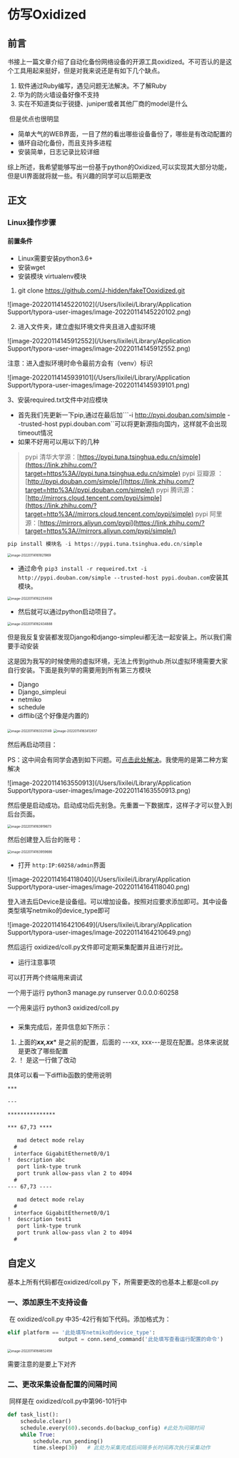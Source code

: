 

# 仿写Oxidized

## 前言

​	书接上一篇文章介绍了自动化备份网络设备的开源工具oxidized。不可否认的是这个工具用起来挺好，但是对我来说还是有如下几个缺点。

1. 软件通过Ruby编写，遇见问题无法解决。不了解Ruby
2. 华为的防火墙设备好像不支持
3. 实在不知道类似于锐捷、juniper或者其他厂商的model是什么

​	但是优点也很明显

* 简单大气的WEB界面，一目了然的看出哪些设备备份了，哪些是有改动配置的
* 循环自动化备份，而且支持多进程
* 安装简单，日志记录比较详细

综上所述，我希望能够写出一份基于python的Oxidized,可以实现其大部分功能，但是UI界面就将就一些。有兴趣的同学可以后期更改

## 正文

###  Linux操作步骤

#### 前置条件 

* Linux需要安装python3.6+
* 安装wget
* 安装模块 virtualenv模块

1. git clone https://github.com/J-hidden/fakeTOoxidized.git

![image-20220114145220102](/Users/lixilei/Library/Application Support/typora-user-images/image-20220114145220102.png)

2. 进入文件夹，建立虚拟环境文件夹且进入虚拟环境

![image-20220114145912552](/Users/lixilei/Library/Application Support/typora-user-images/image-20220114145912552.png)

注意：进入虚拟环境时命令最前方会有（venv）标识

![image-20220114145939101](/Users/lixilei/Library/Application Support/typora-user-images/image-20220114145939101.png)

3、安装required.txt文件中对应模块

* 首先我们先更新一下pip,通过在最后加```-i http://pypi.douban.com/simple --trusted-host pypi.douban.com``可以将更新源指向国内，这样就不会出现timeout情况
* 如果不好用可以用以下的几种

> pypi 清华大学源：[https://pypi.tuna.tsinghua.edu.cn/simple](https://link.zhihu.com/?target=https%3A//pypi.tuna.tsinghua.edu.cn/simple)
> pypi 豆瓣源 ：[http://pypi.douban.com/simple/](https://link.zhihu.com/?target=http%3A//pypi.douban.com/simple/)
> pypi 腾讯源：[http://mirrors.cloud.tencent.com/pypi/simple](https://link.zhihu.com/?target=http%3A//mirrors.cloud.tencent.com/pypi/simple)
> pypi 阿里源：[https://mirrors.aliyun.com/pypi](https://link.zhihu.com/?target=https%3A//mirrors.aliyun.com/pypi/simple/)

```python
pip install 模块名 -i https://pypi.tuna.tsinghua.edu.cn/simple
```

<img src="/Users/lixilei/Library/Application Support/typora-user-images/image-20220114161821969.png" alt="image-20220114161821969" style="zoom:50%;" />

* 通过命令  ```pip3 install -r requeired.txt -i http://pypi.douban.com/simple --trusted-host pypi.douban.com```安装其模块。

<img src="/Users/lixilei/Library/Application Support/typora-user-images/image-20220114162254936.png" alt="image-20220114162254936" style="zoom:50%;" />

* 然后就可以通过python启动项目了。

<img src="/Users/lixilei/Library/Application Support/typora-user-images/image-20220114162434888.png" alt="image-20220114162434888" style="zoom:50%;" />

但是我反复安装都发现Django和django-simpleui都无法一起安装上。所以我们需要手动安装

这是因为我写的时候使用的虚拟环境，无法上传到github.所以虚拟环境需要大家自行安装。下面是我列举的需要用到所有第三方模块

* Django
* Django_simpleui
* netmiko
* schedule
* difflib(这个好像是内置的)

<img src="/Users/lixilei/Library/Application Support/typora-user-images/image-20220114163325149.png" alt="image-20220114163325149" style="zoom:50%;" />

<img src="/Users/lixilei/Library/Application Support/typora-user-images/image-20220114163412857.png" alt="image-20220114163412857" style="zoom:50%;" />

然后再启动项目：

PS：这中间会有同学会遇到如下问题。可[点击此处解决](https://blog.csdn.net/weixin_42167759/article/details/90648225)。我使用的是第二种方案解决

![image-20220114163550913](/Users/lixilei/Library/Application Support/typora-user-images/image-20220114163550913.png)

然后便是启动成功。启动成功后先别急。先重置一下数据库，这样子才可以登入到后台页面。

<img src="/Users/lixilei/Library/Application Support/typora-user-images/image-20220114163919673.png" alt="image-20220114163919673" style="zoom:50%;" />

然后创建登入后台的账号：

<img src="/Users/lixilei/Library/Application Support/typora-user-images/image-20220114163959686.png" alt="image-20220114163959686" style="zoom:50%;" />

* 打开 ``http:IP:60258/admin``界面

![image-20220114164118040](/Users/lixilei/Library/Application Support/typora-user-images/image-20220114164118040.png)

登入进去后Device是设备组。可以增加设备。按照对应要求添加即可。其中设备类型填写netmiko的device_type即可

![image-20220114164210649](/Users/lixilei/Library/Application Support/typora-user-images/image-20220114164210649.png)

然后运行 oxidized/coll.py文件即可定期采集配置并且进行对比。

* 运行注意事项

 可以打开两个终端用来调试

一个用于运行 python3 manage.py runserver 0.0.0.0:60258

一个用来运行  python3 oxidized/coll.py

### 

* 采集完成后，差异信息如下所示：

1. 上面的***xx,xx**** 是之前的配置，后面的 ---xx, xxx---是现在配置。总体来说就是更改了哪些配置
2. ！ 是这一行做了改动

具体可以看一下difflib函数的使用说明

```tex
*** 

--- 

***************

*** 67,73 ****

   mad detect mode relay
  #
  interface GigabitEthernet0/0/1
!  description abc
   port link-type trunk
   port trunk allow-pass vlan 2 to 4094
  #
--- 67,73 ----

   mad detect mode relay
  #
  interface GigabitEthernet0/0/1
!  description test1
   port link-type trunk
   port trunk allow-pass vlan 2 to 4094
  #
```

## 自定义

基本上所有代码都在oxidized/coll.py 下，所需要更改的也基本上都是coll.py

###  一、添加原生不支持设备

​	在  oxidized/coll.py 中35-42行有如下代码。添加格式为：

```python
elif platform == '此处填写netmiko的device_type':
                output = conn.send_command('此处填写查看运行配置的命令')
```

<img src="/Users/lixilei/Library/Application Support/typora-user-images/image-20220114164652458.png" alt="image-20220114164652458" style="zoom:50%;" />

需要注意的是要上下对齐

### 二、更改采集设备配置的间隔时间

​	同样是在 oxidized/coll.py中第96-101行中

```python
def task_list():
    schedule.clear()
    schedule.every(60).seconds.do(backup_config) #此处为间隔时间
    while True:
        schedule.run_pending()
        time.sleep(30)   # 此处为采集完成后间隔多长时间再次执行采集动作
```

